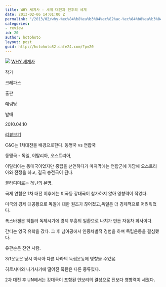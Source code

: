 ```yaml
---
title: WHY 세계사 - 세계 대전과 전후의 세계
date: 2013-02-06 14:01:00 Z
permalink: "/2013/02/why-%ec%84%b8%ea%b3%84%ec%82%ac-%ec%84%b8%ea%b3%84-%eb%8c%80%ec%a0%84%ea%b3%bc-%ec%a0%84%ed%9b%84%ec%9d%98-%ec%84%b8%ea%b3%84/"
categories:
- review
id: 20
author: hotohoto
layout: post
guid: http://hotohoto82.cafe24.com/?p=20
---
```


![](http://bookthumb.phinf.naver.net/cover/062/649/06264922.jpg?type=w150&udate=20110824)
[WHY 세계사](http://book.naver.com/bookdb/book_detail.php?bid=6264922)

작가

크레파스

출판

예림당

발매

2010.04.10

[리뷰보기](http://book.naver.com/bookdb/review.nhn?bid=6264922)

C&C는 1차대전을 배경으로한다. 동맹국 vs 연합국

동맹국 - 독일, 이탈리아, 오스트리아,

이탈리아는 동매국이었지만 중립을 선언하다가 마지막에는 연합군에 가담해 오스트리아와 전쟁을 하고, 결국 승전국이 된다.

블라디미르는 레닌의 본명.

국제 연합은 1차 대전 이후에는 미국등 강대국이 참가하지 않아 영향력이 적었다.

미국의 경제 대공황으로 독일에 대한 원조가 끊어졌고,독일은 더 경제적으로 어려워졌다.

폭스바겐은 히틀러 독제시기에 경제 부흥의 일환으로 나치가 만든 자동차 회사이다.

간디는 영국 유학을 갔다. 그 후 남아공에서 인종차별적 경험을 하며 독립운동을 결심했다.

유관순은 천안 사람.

3/1운동은 당시 아시아 다른 나라의 독립운동에 영향을 주었음.

히로시마와 나가사키에 떨어진 폭탄은 다른 종류였다.

2차 대전 후 UN에서는 강대국이 포함된 안보리의 결성으로 전보다 영향력이 세졌다.
